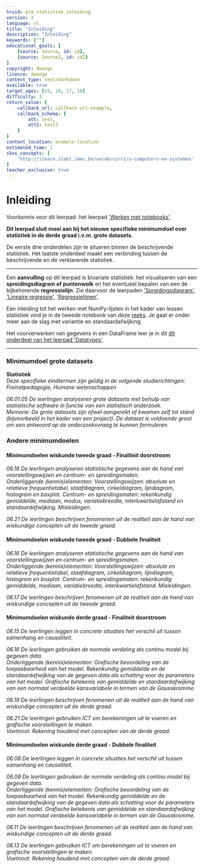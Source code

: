 ```yaml
---
hruid: pim_statistiek_inleiding
version: 3
language: nl
title: "Inleiding"
description: "Inleiding"
keywords: [""]
educational_goals: [
    {source: Source, id: id}, 
    {source: Source2, id: id2}
]
copyright: dwengo
licence: dwengo
content_type: text/markdown
available: true
target_ages: [15, 16, 17, 18]
difficulty: 3
return_value: {
    callback_url: callback-url-example,
    callback_schema: {
        att: test,
        att2: test2
    }
}
content_location: example-location
estimated_time: 1
skos_concepts: [
    'http://ilearn.ilabt.imec.be/vocab/curr1/s-computers-en-systemen'
]
teacher_exclusive: true
---
```


# Inleiding

Voorkennis voor dit leerpad: het leerpad ['Werken met notebooks'](https://www.dwengo.org/learning-path.html?hruid=pn_werking&language=nl&te=true&source_page=%2Fmath_with_python%2F&source_title=%20Python%20in%20de%20Wiskundeles#pn_werkingnotebooks;nl;3).

**Dit leerpad sluit mooi aan bij het nieuwe specifieke minimumdoel over statistiek in de derde graad i.v.m. grote datasets.**

De eerste drie onderdelen zijn te situeren binnen de beschrijvende statistiek. Het laatste onderdeel maakt een verbinding tussen de beschrijvende en de verklarende statistiek. 

------

Een **aanvulling** op dit leerpad is bivariate statistiek: het visualiseren van een **spreidingsdiagram of puntenwolk** en het eventueel bepalen van een de bijbehorende **regressielijn**. Zie daarvoor de leerpaden ['Spreidingsdiagram'](https://www.dwengo.org/learning-path.html?hruid=maths_spreidingsdiagrammen&language=nl&te=true&source_page=%2Fmath_with_python%2F&source_title=%20Python%20in%20de%20Wiskundeles#pn_inleiding_spreidingsdiagram;nl;3), ['Lineaire regressie'](https://www.dwengo.org/learning-path.html?hruid=maths_lineaireregressie&language=nl&te=true&source_page=%2Fmath_with_python%2F&source_title=%20Python%20in%20de%20Wiskundeles#pn_inleiding_lineaireregressie;nl;3), ['Regressielijnen'](https://www.dwengo.org/learning-path.html?hruid=pn_regressie&language=nl&te=true&source_page=%2Fmath_with_python%2F&source_title=%20Python%20in%20de%20Wiskundeles#pn_voorkennis_regressielijnen;nl;3).

Een inleiding tot het werken met NumPy-lijsten in het kader van lessen statistiek vind je in de tweede notebook van deze [reeks](https://dwengo.org/backend/api/learningObject/getWrapped?hruid=pn_nplijsten&version=3&language=nl). Je gaat er onder meer aan de slag met variantie en standaardafwijking. 

Het voorverwerken van gegevens in een DataFrame leer je in dit [dit onderdeel  van het leerpad 'Datatypes'](https://dwengo.org/backend/api/learningObject/getWrapped?hruid=aiz_dataframe&version=3&language=nl).

------

### Minimumdoel grote datasets

**Statistiek**<br>
*Deze specifieke eindtermen zijn geldig in de volgende studierichtingen: Freinetpedagogie, Humane wetenschappen* 

*06.01.05 De leerlingen analyseren grote datasets met behulp van statistische software in functie van een statistisch onderzoek.* <br>
*Memorie: De grote datasets zijn ofwel aangereikt of kwamen zelf tot stand (bijvoorbeeld in het kader van een project). De dataset is voldoende groot om een antwoord op de onderzoeksvraag te kunnen formuleren.*

### Andere minimumdoelen

#### Minimumdoelen wiskunde tweede graad - Finaliteit doorstroom

*06.18 De leerlingen analyseren statistische gegevens aan de hand van voorstellingswijzen en centrum- en spreidingsmaten.* <br>
*Onderliggende (kennis)elementen: Voorstellingswijzen: absolute en relatieve frequentietabel, staafdiagram, cirkeldiagram, lijndiagram, histogram en boxplot. Centrum- en spreidingsmaten: rekenkundig gemiddelde, mediaan, modus, variatiebreedte, interkwartielafstand en standaardafwijking. Misleidingen.*

*06.21 De leerlingen beschrijven fenomenen uit de realiteit aan de hand van wiskundige concepten uit de tweede graad.*

#### Minimumdoelen wiskunde tweede graad - Dubbele finaliteit

*06.16 De leerlingen analyseren statistische gegevens aan de hand van voorstellingswijzen en centrum- en spreidingsmaten.* <br>
*Onderliggende (kennis)elementen: Voorstellingswijzen: absolute en relatieve frequentietabel, staafdiagram, cirkeldiagram, lijndiagram, histogram en boxplot. Centrum- en spreidingsmaten: rekenkundig gemiddelde, mediaan, variatiebreedte, interkwartielafstand. Misleidingen.*

*06.17 De leerlingen beschrijven fenomenen uit de realiteit aan de hand van wiskundige concepten uit de tweede graad.*

#### Minimumdoelen wiskunde derde graad - Finaliteit doorstroom

*06.15 De leerlingen leggen in concrete situaties het verschil uit tussen samenhang en causaliteit.*

*06.16 De leerlingen gebruiken de normale verdeling als continu model bij gegeven data.* <br>
*Onderliggende (kennis)elementen: Grafische beoordeling van de toepasbaarheid van het model. Rekenkundig gemiddelde en de standaardafwijking van de gegeven data als schatting voor de parameters van het model. Grafische betekenis van gemiddelde en standaardafwijking van een normaal verdeelde kansvariabele in termen van de Gausskromme.* 

*06.19 De leerlingen beschrijven fenomenen uit de realiteit aan de hand van wiskundige concepten uit de derde graad.* 

*06.21 De leerlingen gebruiken ICT om berekeningen uit te voeren en grafische voorstellingen te maken.* <br>
*Voetnoot: Rekening houdend met concepten van de derde graad.*

#### Minimumdoelen wiskunde derde graad - Dubbele finaliteit

*06.08 De leerlingen leggen in concrete situaties het verschil uit tussen samenhang en causaliteit.*

*06.09 De leerlingen gebruiken de normale verdeling als continu model bij gegeven data.* <br>
*Onderliggende (kennis)elementen: Grafische beoordeling van de toepasbaarheid van het model. Rekenkundig gemiddelde en de standaardafwijking van de gegeven data als schatting voor de parameters van het model. Grafische betekenis van gemiddelde en standaardafwijking van een normaal verdeelde kansvariabele in termen van de Gausskromme.* 

*06.11 De leerlingen beschrijven fenomenen uit de realiteit aan de hand van wiskundige concepten uit de derde graad.* 

*06.13 De leerlingen gebruiken ICT om berekeningen uit te voeren en grafische voorstellingen te maken.* <br>
*Voetnoot: Rekening houdend met concepten van de derde graad.*
